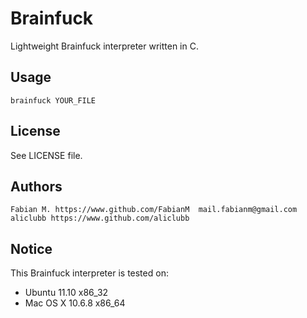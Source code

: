 Brainfuck 
===========
Lightweight Brainfuck interpreter written in C.

## Usage
    brainfuck YOUR_FILE

## License
See LICENSE file.

## Authors
    Fabian M. https://www.github.com/FabianM  mail.fabianm@gmail.com
    aliclubb https://www.github.com/aliclubb

## Notice
This Brainfuck interpreter is tested on:  

* Ubuntu 11.10 x86_32  
* Mac OS X 10.6.8 x86_64

